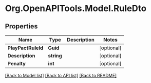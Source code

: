 # Org.OpenAPITools.Model.RuleDto

## Properties

Name | Type | Description | Notes
------------ | ------------- | ------------- | -------------
**PlayPactRuleId** | **Guid** |  | [optional] 
**Description** | **string** |  | [optional] 
**Penalty** | **int** |  | [optional] 

[[Back to Model list]](../README.md#documentation-for-models) [[Back to API list]](../README.md#documentation-for-api-endpoints) [[Back to README]](../README.md)

